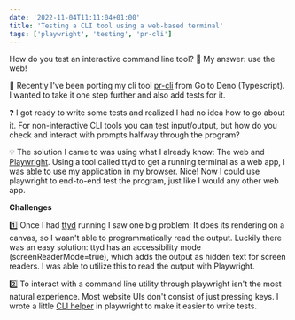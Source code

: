 ```yaml
---
date: '2022-11-04T11:11:04+01:00'
title: 'Testing a CLI tool using a web-based terminal'
tags: ['playwright', 'testing', 'pr-cli']
---
```


How do you test an interactive command line tool? 🤔 My answer: use the web!

🔌 Recently I've been porting my cli tool [pr-cli](https://github.com/annervisser/pr-cli) from Go to Deno (Typescript).
I wanted to take it one step further and also add tests for it.

❓ I got ready to write some tests and realized I had no idea how to go about it.
For non-interactive CLI tools you can test input/output, 
but how do you check and interact with prompts halfway through the program?

💡 The solution I came to was using what I already know: The web and [Playwright](https://playwright.dev/). 
Using a tool called ttyd to get a running terminal as a web app, I was able to use my application in my browser. Nice!
Now I could use playwright to end-to-end test the program, just like I would any other web app.

**Challenges**

1️⃣ Once I had [ttyd](https://github.com/tsl0922/ttyd) running I saw one big problem:
It does its rendering on a canvas, so I wasn't able to programmatically read the output.
Luckily there was an easy solution: ttyd has an accessibility mode (screenReaderMode=true),
which adds the output as hidden text for screen readers.
I was able to utilize this to read the output with Playwright.

2️⃣ To interact with a command line utility through playwright isn't the most natural experience.
Most website UIs don't consist of just pressing keys.
I wrote a little [CLI helper](https://github.com/annervisser/pr-cli/blob/trunk/e2e-test/helpers/CLI.ts) in playwright
to make it easier to write tests.
